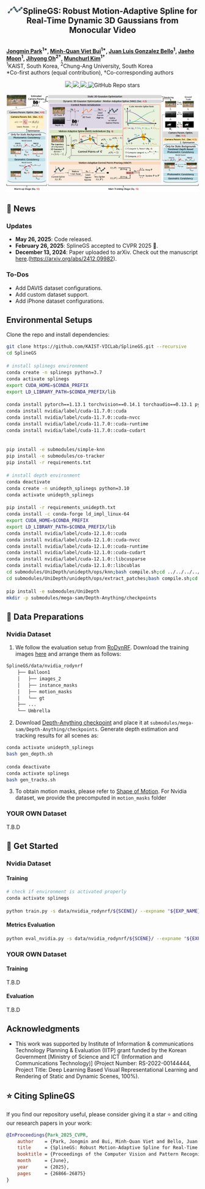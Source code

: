 <div align="center"><img src="https://github.com/KAIST-VICLab/SplineGS/blob/main/assets/icon.png?raw=true" width="40", height="20"><h2 style="display: inline; clear:none;">SplineGS:</h2> <h2 style="display: inline; clear:none;">Robust Motion-Adaptive Spline for Real-Time Dynamic 3D Gaussians from Monocular Video</h2></div>
<br>

**[Jongmin Park](https://sites.google.com/view/jongmin-park)<sup>1\*</sup>, [Minh-Quan Viet Bui](https://quan5609.github.io/)<sup>1\*</sup>, [Juan Luis Gonzalez Bello](https://sites.google.com/view/juan-luis-gb/home)<sup>1</sup>, [Jaeho Moon](https://sites.google.com/view/jaehomoon)<sup>1</sup>, [Jihyong Oh](https://cmlab.cau.ac.kr/)<sup>2†</sup>, [Munchurl Kim](https://www.viclab.kaist.ac.kr/)<sup>1†</sup>** 
<br>
<sup>1</sup>KAIST, South Korea, <sup>2</sup>Chung-Ang University, South Korea
<br>
\*Co-first authors (equal contribution), †Co-corresponding authors
<p align="center">
        <a href="https://kaist-viclab.github.io/splinegs-site/" target='_blank'>
        <img src="https://img.shields.io/badge/🐳-Project%20Page-blue">
        </a>
        <a href="https://openaccess.thecvf.com/content/CVPR2025/papers/Park_SplineGS_Robust_Motion-Adaptive_Spline_for_Real-Time_Dynamic_3D_Gaussians_from_CVPR_2025_paper.pdf" target='_blank'>
        <img src="https://img.shields.io/badge/2025-CVPR-brightgreen">
        </a>
        <a href="https://arxiv.org/abs/2412.09982" target='_blank'>
        <img src="https://img.shields.io/badge/arXiv-2312.13528-b31b1b.svg">
        </a>
        <img alt="GitHub Repo stars" src="https://img.shields.io/github/stars/KAIST-VICLab/SplineGS">
</p>

<p align="center" width="100%">
    <img src="https://github.com/KAIST-VICLab/SplineGS/blob/main/assets/architecture.png?raw=tru"> 
</p>

## 📣 News
### Updates
- **May 26, 2025**: Code released.
- **February 26, 2025**: SplineGS accepted to CVPR 2025 🎉.
- **December 13, 2024**: Paper uploaded to arXiv. Check out the manuscript [here](https://arxiv.org/abs/2412.09982).(https://arxiv.org/abs/2412.09982).
### To-Dos
- Add DAVIS dataset configurations.
- Add custom dataset support.
- Add iPhone dataset configurations.
## Environmental Setups
Clone the repo and install dependencies:
```sh
git clone https://github.com/KAIST-VICLab/SplineGS.git --recursive
cd SplineGS

# install splinegs environment
conda create -n splinegs python=3.7 
conda activate splinegs
export CUDA_HOME=$CONDA_PREFIX
export LD_LIBRARY_PATH=$CONDA_PREFIX/lib

conda install pytorch==1.13.1 torchvision==0.14.1 torchaudio==0.13.1 pytorch-cuda=11.7 -c pytorch -c nvidia
conda install nvidia/label/cuda-11.7.0::cuda
conda install nvidia/label/cuda-11.7.0::cuda-nvcc
conda install nvidia/label/cuda-11.7.0::cuda-runtime
conda install nvidia/label/cuda-11.7.0::cuda-cudart


pip install -e submodules/simple-knn
pip install -e submodules/co-tracker
pip install -r requirements.txt

# install depth environment
conda deactivate
conda create -n unidepth_splinegs python=3.10
conda activate unidepth_splinegs

pip install -r requirements_unidepth.txt
conda install -c conda-forge ld_impl_linux-64
export CUDA_HOME=$CONDA_PREFIX
export LD_LIBRARY_PATH=$CONDA_PREFIX/lib
conda install nvidia/label/cuda-12.1.0::cuda
conda install nvidia/label/cuda-12.1.0::cuda-nvcc
conda install nvidia/label/cuda-12.1.0::cuda-runtime
conda install nvidia/label/cuda-12.1.0::cuda-cudart
conda install nvidia/label/cuda-12.1.0::libcusparse
conda install nvidia/label/cuda-12.1.0::libcublas
cd submodules/UniDepth/unidepth/ops/knn;bash compile.sh;cd ../../../../../
cd submodules/UniDepth/unidepth/ops/extract_patches;bash compile.sh;cd ../../../../../

pip install -e submodules/UniDepth
mkdir -p submodules/mega-sam/Depth-Anything/checkpoints
```
## 📁 Data Preparations
### Nvidia Dataset
1. We follow the evaluation setup from [RoDynRF](https://robust-dynrf.github.io/). Download the training images [here](https://github.com/KAIST-VICLab/SplineGS/releases/tag/dataset) and arrange them as follows:
```bash
SplineGS/data/nvidia_rodynrf
    ├── Balloon1
    │   ├── images_2
    │   ├── instance_masks
    │   ├── motion_masks
    │   └── gt
    ├── ...
    └── Umbrella
```
2. Download [Depth-Anything checkpoint](https://huggingface.co/spaces/LiheYoung/Depth-Anything/blob/main/checkpoints/depth_anything_vitl14.pth) and place it at `submodules/mega-sam/Depth-Anything/checkpoints`. Generate depth estimation and tracking results for all scenes as:
```sh
conda activate unidepth_splinegs
bash gen_depth.sh

conda deactivate
conda activate splinegs
bash gen_tracks.sh
```
3. To obtain motion masks, please refer to [Shape of Motion](https://github.com/vye16/shape-of-motion/). For Nvidia dataset, we provide the precomputed in `motion_masks` folder
### YOUR OWN Dataset
T.B.D
## 🚀 Get Started
### Nvidia Dataset
#### Training
```sh
# check if environment is activated properly
conda activate splinegs

python train.py -s data/nvidia_rodynrf/${SCENE}/ --expname "${EXP_NAME}" --configs arguments/nvidia_rodynrf/${SCENE}.py
```
#### Metrics Evaluation
```sh
python eval_nvidia.py -s data/nvidia_rodynrf/${SCENE}/ --expname "${EXP_NAME}" --configs arguments/nvidia_rodynrf/${SCENE}.py --checkpoint output/${EXP_NAME}/point_cloud/fine_best
```
### YOUR OWN Dataset
#### Training
T.B.D
#### Evaluation
T.B.D

## Acknowledgments
- This work was supported by Institute of Information & communications Technology Planning & Evaluation (IITP) grant funded by the Korean Government [Ministry of Science and ICT (Information and Communications Technology)] (Project Number: RS-2022-00144444, Project Title: Deep Learning Based Visual Representational Learning and Rendering of Static and Dynamic Scenes, 100%).

## ⭐ Citing SplineGS

If you find our repository useful, please consider giving it a star ⭐ and citing our research papers in your work:
```bibtex
@InProceedings{Park_2025_CVPR,
    author    = {Park, Jongmin and Bui, Minh-Quan Viet and Bello, Juan Luis Gonzalez and Moon, Jaeho and Oh, Jihyong and Kim, Munchurl},
    title     = {SplineGS: Robust Motion-Adaptive Spline for Real-Time Dynamic 3D Gaussians from Monocular Video},
    booktitle = {Proceedings of the Computer Vision and Pattern Recognition Conference (CVPR)},
    month     = {June},
    year      = {2025},
    pages     = {26866-26875}
}
```
